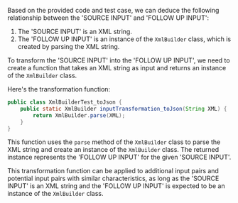 Based on the provided code and test case, we can deduce the following relationship between the 'SOURCE INPUT' and 'FOLLOW UP INPUT':

1. The 'SOURCE INPUT' is an XML string.
2. The 'FOLLOW UP INPUT' is an instance of the `XmlBuilder` class, which is created by parsing the XML string.

To transform the 'SOURCE INPUT' into the 'FOLLOW UP INPUT', we need to create a function that takes an XML string as input and returns an instance of the `XmlBuilder` class.

Here's the transformation function:

```java
public class XmlBuilderTest_toJson {
    public static XmlBuilder inputTransformation_toJson(String XML) {
        return XmlBuilder.parse(XML);
    }
}
```

This function uses the `parse` method of the `XmlBuilder` class to parse the XML string and create an instance of the `XmlBuilder` class. The returned instance represents the 'FOLLOW UP INPUT' for the given 'SOURCE INPUT'.

This transformation function can be applied to additional input pairs and potential input pairs with similar characteristics, as long as the 'SOURCE INPUT' is an XML string and the 'FOLLOW UP INPUT' is expected to be an instance of the `XmlBuilder` class.